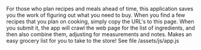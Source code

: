 For those who plan recipes and meals ahead of time, this application saves you the work of figuring out what you need to buy. When you find a few recipes that you plan on cooking, simply copy the URL's to this page. When you submit it, the app will crawl the web page for the list of ingredients, and then also combine them, adjusting for measurements and notes. Makes an easy grocery list for you to take to the store!
See file /assets/js/app.js
